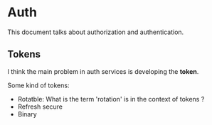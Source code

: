# Auth

This document talks about authorization and authentication. 

## Tokens

I think the main problem in auth services is developing the **token**. 

Some kind of tokens:
- Rotatble: What is the term 'rotation' is in the context of tokens ?
- Refresh secure
- Binary
